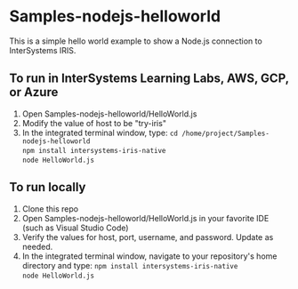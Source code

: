 # Samples-nodejs-helloworld
This is a simple hello world example to show a Node.js connection to InterSystems IRIS. 

## To run in InterSystems Learning Labs, AWS, GCP, or Azure
1. Open Samples-nodejs-helloworld/HelloWorld.js  
2. Modify the value of host to be "try-iris" 
3. In the integrated terminal window, type:
	`cd /home/project/Samples-nodejs-helloworld`  
	`npm install intersystems-iris-native`  
	`node HelloWorld.js`  
	
## To run locally
1. Clone this repo
2. Open Samples-nodejs-helloworld/HelloWorld.js in your favorite IDE (such as Visual Studio Code)
3. Verify the values for host, port, username, and password. Update as needed.
4. In the integrated terminal window, navigate to your repository's home directory and type:
	`npm install intersystems-iris-native`  
	`node HelloWorld.js`  
